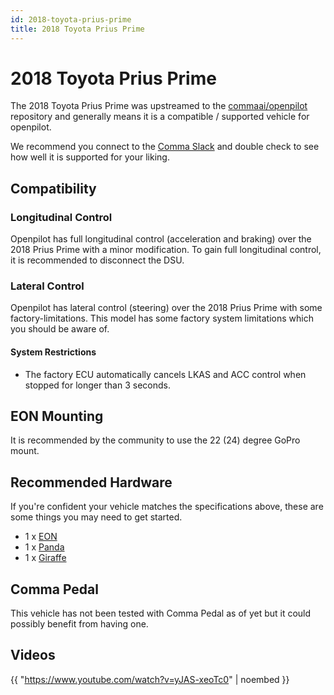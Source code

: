 ```yaml
---
id: 2018-toyota-prius-prime
title: 2018 Toyota Prius Prime
---
```

# 2018 Toyota Prius Prime

The 2018 Toyota Prius Prime was upstreamed to the [commaai/openpilot](https://github.com/commaai/openpilot) repository and generally means it is a compatible / supported vehicle for openpilot.

We recommend you connect to the [Comma Slack](https://slack.comma.ai) and double check to see how well it is supported for your liking.

## Compatibility

### Longitudinal Control

Openpilot has full longitudinal control (acceleration and braking) over the 2018 Prius Prime with a minor modification.
To gain full longitudinal control, it is recommended to disconnect the DSU.

### Lateral Control

Openpilot has lateral control (steering) over the 2018 Prius Prime with some factory-limitations.
This model has some factory system limitations which you should be aware of.

#### System Restrictions

* The factory ECU automatically cancels LKAS and ACC control when stopped for longer than 3 seconds.

## EON Mounting

It is recommended by the community to use the 22 (24) degree GoPro mount.

## Recommended Hardware

If you're confident your vehicle matches the specifications above, these are some things you may need to get started.

* 1 x [EON](/hardware/eon/)
* 1 x [Panda](/hardware/panda/)
* 1 x [Giraffe](/hardware/giraffe/)

## Comma Pedal

This vehicle has not been tested with Comma Pedal as of yet but it could possibly benefit from having one.


## Videos

{{ "https://www.youtube.com/watch?v=yJAS-xeoTc0" | noembed }}


